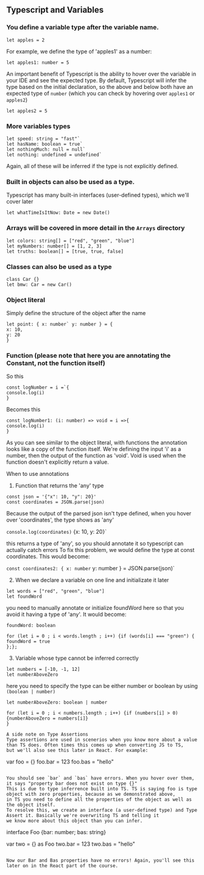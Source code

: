 ## Typescript and Variables

### You define a variable type after the variable name.

`let apples = 2`

For example, we define the type of 'apples1' as a number:

`let apples1: number = 5`

An important benefit of Typescript is the ability to hover over the variable in your IDE and see the expected type. By default, Typescript will infer the type based on the initial declaration, so the above and below both have an expected type of `number` (which you can check by hovering over `apples1` or `apples2`)

`let apples2 = 5`

### More variables types

```
let speed: string = "fast"`
let hasName: boolean = true`
let nothingMuch: null = null`
let nothing: undefined = undefined`
```

Again, all of these will be inferred if the type is not explicitly defined.

### Built in objects can also be used as a type.

Typescript has many built-in interfaces (user-defined types), which we'll cover later

`let whatTimeIsItNow: Date = new Date()`

### Arrays will be covered in more detail in the `Arrays` directory

```
let colors: string[] = ["red", "green", "blue"]
let myNumbers: number[] = [1, 2, 3]
let truths: boolean[] = [true, true, false]
```

### Classes can also be used as a type

```
class Car {}
let bmw: Car = new Car()
```

### Object literal

Simply define the structure of the object after the name

```
let point: { x: number` y: number } = {
x: 10,
y: 20
}
```

### Function (please note that here you are annotating the Constant, not the function itself)

So this

```
const logNumber = i =`{
console.log(i)
}
```

Becomes this

```
const logNumber1: (i: number) => void = i =>{
console.log(i)
}
```

As you can see similar to the object literal, with functions the annotation looks like a copy of the function itself.
We're defining the input 'i' as a number, then the output of the function as 'void'. Void is used when the function doesn't explicitly return a value.

When to use annotations

1. Function that returns the 'any' type

```
const json = '{"x": 10, "y": 20}'
const coordinates = JSON.parse(json)
```

Because the output of the parsed json isn't type defined, when you hover over 'coordinates', the type shows as 'any'

`console.log(coordinates)` {x: 10, y: 20}`

this returns a type of 'any', so you should annotate it so typescript can actually catch errors
To fix this problem, we would define the type at const coordinates. This would become:

`const coordinates2: { x: number` y: number } = JSON.parse(json)`

2. When we declare a variable on one line and initializate it later

```
let words = ["red", "green", "blue"]
let foundWord
```

you need to manually annotate or initialize foundWord here so that you avoid it having a type of 'any'.
It would become:

```
foundWord: boolean

for (let i = 0 ; i < words.length ; i++) {if (words[i] === "green") {
foundWord = true
};};
```

3. Variable whose type cannot be inferred correctly

```
let numbers = [-10, -1, 12]
let numberAboveZero
```

here you need to specify the type can be either number or boolean by using `(boolean | number)`

```
let numberAboveZero: boolean | number

for (let i = 0 ; i < numbers.length ; i++) {if (numbers[i] > 0) {numberAboveZero = numbers[i]}
}

A side note on Type Assertions
Type assertions are used in scenerios when you know more about a value than TS does. Often times this comes up when converting JS to TS,
but we'll also see this later in React. For example:

```

var foo = {}
foo.bar = 123
foo.bas = "hello"

```

You should see `bar` and `bas` have errors. When you hover over them, it says "property bar does not exist on type {}"
This is due to type inferrence built into TS. TS is saying foo is type object with zero properties, because as we demonstrated above,
in TS you need to define all the properties of the object as well as the object itself.
To resolve this, we create an interface (a user-defined type) and Type Assert it. Basically we're overwriting TS and telling it
we know more about this object than you can infer.

```

interface Foo {bar: number; bas: string}

var two = {} as Foo
two.bar = 123
two.bas = "hello"

```

Now our Bar and Bas properties have no errors! Again, you'll see this later on in the React part of the course.
```
